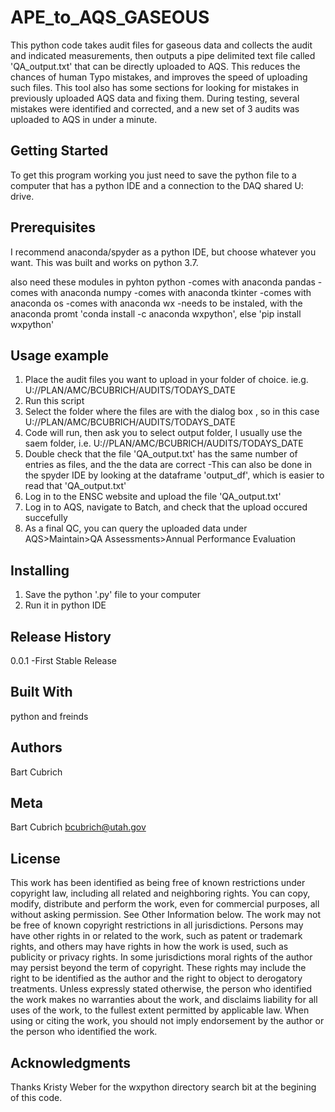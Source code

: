 # APE_to_AQS_GASEOUS

This python code takes audit files for gaseous data and collects the audit and indicated measurements, then outputs a pipe delimited text file called 'QA_output.txt' that can be directly uploaded to AQS.
This reduces the chances of human Typo mistakes, and improves the speed of uploading such files. This tool also has some sections for looking for mistakes in previously uploaded AQS data and fixing them.
During testing, several mistakes were identified and corrected, and a new set of 3 audits was uploaded to AQS in under a minute.


## Getting Started

To get this program working you just need to save the python file to a computer that has a python IDE and a connection to the DAQ shared U: drive.

## Prerequisites

I recommend anaconda/spyder as a python IDE, but choose whatever you want. This was built and works on python 3.7.

also need these modules in pyhton
python -comes with anaconda
pandas -comes with anaconda
numpy  -comes with anaconda
tkinter -comes with anaconda
os      -comes with anaconda
wx      -needs to be instaled, with the anaconda promt 'conda install -c anaconda wxpython', else  'pip install wxpython'

## Usage example

1. Place the audit files you want to upload in your folder of choice. ie.g. U://PLAN/AMC/BCUBRICH/AUDITS/TODAYS_DATE 
2. Run this script
3. Select the folder where the files are with the dialog box , so in this case U://PLAN/AMC/BCUBRICH/AUDITS/TODAYS_DATE 
4. Code will run, then ask you to select output folder, I usually use the saem folder, i.e. U://PLAN/AMC/BCUBRICH/AUDITS/TODAYS_DATE 
5. Double check that the file 'QA_output.txt' has the same number of entries as files, and the the data are correct
     -This can also be done in the spyder IDE by looking at the dataframe 'output_df', which is easier to read that 'QA_output.txt'
6. Log in to the ENSC website and upload the file 'QA_output.txt'
7. Log in to AQS, navigate to Batch, and check that the upload occured succefully
8. As a final QC, you can query the uploaded data under AQS>Maintain>QA Assessments>Annual Performance Evaluation

## Installing

1. Save the python '.py' file to your computer
2. Run it in python IDE

## Release History

0.0.1
   -First Stable Release

## Built With

python and freinds

## Authors

Bart Cubrich


## Meta

Bart Cubrich
bcubrich@utah.gov


## License

This work has been identified as being free of known restrictions under copyright law, including all related and neighboring rights.
You can copy, modify, distribute and perform the work, even for commercial purposes, all without asking permission. See Other Information below.
The work may not be free of known copyright restrictions in all jurisdictions.
Persons may have other rights in or related to the work, such as patent or trademark rights, and others may have rights in how the work is used, such as publicity or privacy rights.
In some jurisdictions moral rights of the author may persist beyond the term of copyright. These rights may include the right to be identified as the author and the right to object to derogatory treatments.
Unless expressly stated otherwise, the person who identified the work makes no warranties about the work, and disclaims liability for all uses of the work, to the fullest extent permitted by applicable law.
When using or citing the work, you should not imply endorsement by the author or the person who identified the work.

## Acknowledgments

Thanks Kristy Weber for the wxpython directory search bit at the begining of this code.
